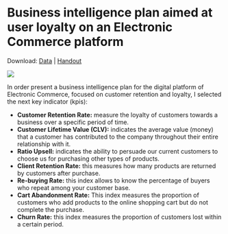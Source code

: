 # Business intelligence plan aimed at user loyalty on an Electronic Commerce platform

Download: [Data](https://www.kaggle.com/datasets/zusmani/pakistans-largest-ecommerce-dataset) | [Handout](https://github.com/chriskhanhtran/facebook-detect-food-trends/blob/master/handout.pdf)

<img src="https://raw.githubusercontent.com/chriskhanhtran/chriskhanhtran.github.io/master/images/fb-food-trends.png"/>

In order present a business intelligence plan for the digital platform of Electronic Commerce, focused on customer retention and loyalty, I selected the next key indicator (kpis):

- **Customer Retention Rate:** measure the loyalty of customers     towards a business over a specific period of time.
- **Customer Lifetime Value (CLV):** indicates the average value (money) that a customer has contributed to the company throughout their entire relationship with it.
- **Ratio Upsell:** indicates the ability to persuade our current customers to choose us for purchasing other types of products.
- **Client Retention Rate:** this measures how many products are returned by customers after purchase.
- **Re-buying Rate:** this index allows to know the percentage of buyers who repeat among your customer base.
- **Cart Abandonment Rate:** This index measures the proportion of customers who add products to the online shopping cart but do not complete the purchase.
- **Churn Rate:** this index measures the proportion of customers lost within a certain period.





